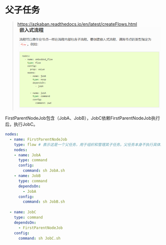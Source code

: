 # 父子任务

> https://azkaban.readthedocs.io/en/latest/createFlows.html
> ![](./images/13-父子任务-1740388952183.png)


FirstParentNodeJob包含（JobA、JobB），JobC依赖FirstParentNodeJob执行后，执行JobC。

```yaml
nodes:
  - name: FirstParentNodeJob
    type: flow # 表示这是一个父任务，用于组织和管理其子任务。父任务本身不执行具体的命令，而是作为一个逻辑容器。
    nodes:
    - name: JobA
      type: command
      config:
        command: sh JobA.sh
    - name: JobB
      type: command
      dependsOn:
        - JobA
      config:
        command: sh JobB.sh
  
  - name: JobC
    type: command
    dependsOn:
      - FirstParentNodeJob
    config:
      command: sh JobC.sh
```
